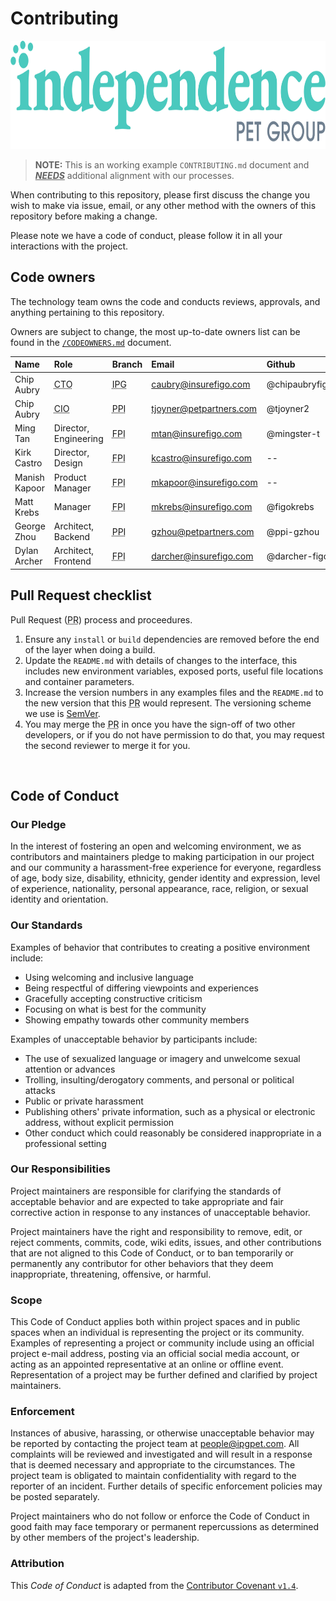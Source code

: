 # Contributing

[<img src="../img/logo.lg.svg" width="799" height="173">](https://www.independencepetgroup.com/)

<!-- TODO: align to our processes -->
> **NOTE:** This is an working example `CONTRIBUTING.md` document and _**<u>NEEDS</u>**_ additional alignment with our processes.

When contributing to this repository, please first discuss the change you wish to make via issue, email, or any other method with the owners of this repository before making a change.

Please note we have a code of conduct, please follow it in all your interactions with the project.

## Code owners

The technology team owns the code and conducts reviews, approvals, and anything pertaining to this repository.

Owners are subject to change, the most up-to-date owners list can be found in the [`/CODEOWNERS.md`](/CODEOWNERS.md) document.

| Name          | Role                                         | Branch                                   | Email                   | Github         |
| :------------ | :------------------------------------------- | :--------------------------------------- | :---------------------- | :------------- |
| Chip Aubry    | <abbr title="Chief Technology Officer ">CTO  | <abbr title="Independence Pet Group">IPG | caubry@insurefigo.com   | @chipaubryfigo |
| Chip Aubry    | <abbr title="Chief Information Officer ">CIO | <abbr title="Pet Partners">PPI           | tjoyner@petpartners.com | @tjoyner2      |
| Ming Tan      | Director, Engineering                        | <abbr title="Figo Pet Insurance">FPI     | mtan@insurefigo.com     | @mingster-t    |
| Kirk Castro   | Director, Design                             | <abbr title="Figo Pet Insurance">FPI     | kcastro@insurefigo.com  | --             |
| Manish Kapoor | Product Manager                              | <abbr title="Figo Pet Insurance">FPI     | mkapoor@insurefigo.com  | --             |
| Matt Krebs    | Manager                                      | <abbr title="Figo Pet Insurance">FPI     | mkrebs@insurefigo.com   | @figokrebs     |
| George Zhou   | Architect, Backend                           | <abbr title="Pet Partners">PPI           | gzhou@petpartners.com   | @ppi-gzhou     |
| Dylan Archer  | Architect, Frontend                          | <abbr title="Figo Pet Insurance">FPI     | darcher@insurefigo.com  | @darcher-figo  |

## Pull Request checklist

Pull Request (<abbr title="Pull Request">PR</abbr>) process and proceedures.

1. Ensure any `install` or `build` dependencies are removed before the end of the layer when doing a build.
2. Update the `README.md` with details of changes to the interface, this includes new environment variables, exposed ports, useful file locations and container parameters.
3. Increase the version numbers in any examples files and the `README.md` to the new version that this <abbr title="Pull Request">PR</abbr> would represent. The versioning scheme we use is [SemVer](https://semver.org/).
4. You may merge the <abbr title="Pull Request">PR</abbr> in once you have the sign-off of two other developers, or if you do not have permission to do that, you may request the second reviewer to merge it for you.

<br />

## Code of Conduct

### Our Pledge

In the interest of fostering an open and welcoming environment, we as contributors and maintainers pledge to making participation in our project and our community a harassment-free experience for everyone, regardless of age, body size, disability, ethnicity, gender identity and expression, level of experience, nationality, personal appearance, race, religion, or sexual identity and orientation.

### Our Standards

Examples of behavior that contributes to creating a positive environment include:

- Using welcoming and inclusive language
- Being respectful of differing viewpoints and experiences
- Gracefully accepting constructive criticism
- Focusing on what is best for the community
- Showing empathy towards other community members

Examples of unacceptable behavior by participants include:

- The use of sexualized language or imagery and unwelcome sexual attention or advances
- Trolling, insulting/derogatory comments, and personal or political attacks
- Public or private harassment
- Publishing others' private information, such as a physical or electronic address, without explicit permission
- Other conduct which could reasonably be considered inappropriate in a professional setting

### Our Responsibilities

Project maintainers are responsible for clarifying the standards of acceptable behavior and are expected to take appropriate and fair corrective action in response to any instances of unacceptable behavior.

Project maintainers have the right and responsibility to remove, edit, or reject comments, commits, code, wiki edits, issues, and other contributions that are not aligned to this Code of Conduct, or to ban temporarily or permanently any contributor for other behaviors that they deem inappropriate, threatening, offensive, or harmful.

### Scope

This Code of Conduct applies both within project spaces and in public spaces when an individual is representing the project or its community. Examples of representing a project or community include using an official project e-mail address, posting via an official social media account, or acting as an appointed representative at an online or offline event. Representation of a project may be further defined and clarified by project maintainers.

### Enforcement

Instances of abusive, harassing, or otherwise unacceptable behavior may be reported by contacting the project team at people@ipgpet.com. All complaints will be reviewed and investigated and will result in a response that is deemed necessary and appropriate to the circumstances. The project team is obligated to maintain confidentiality with regard to the reporter of an incident. Further details of specific enforcement policies may be posted separately.

Project maintainers who do not follow or enforce the Code of Conduct in good faith may face temporary or permanent repercussions as determined by other members of the project's leadership.

### Attribution

This _Code of Conduct_ is adapted from the [Contributor Covenant `v1.4`](http://contributor-covenant.org/version/1/4).